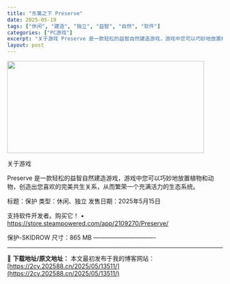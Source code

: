 ```yaml
---
title: "东篱之下 Preserve"
date: 2025-05-19
tags: ["休闲", "建造", "独立", "益智", "自然", "软件"]
categories: ["PC游戏"]
excerpt: "关于游戏 Preserve 是一款轻松的益智自然建造游戏，游戏中您可以巧妙地放置植物和动物，创造出您喜欢的完美共生关系，从而繁荣一个充满活力的生态系统。 标题：保护 类型：休闲、独立 发售日期：2025年5月15日 支持软件开发者。购买它！ • https://store.steampowered.&hellip;"
layout: post
---
```


<img src="https://2cy.202588.cn/wp-content/uploads/2025/05/2025051914440620.webp" alt="" width="460" height="215" class="aligncenter size-full wp-image-13518" />

关于游戏

Preserve 是一款轻松的益智自然建造游戏，游戏中您可以巧妙地放置植物和动物，创造出您喜欢的完美共生关系，从而繁荣一个充满活力的生态系统。

标题：保护
类型：休闲、独立
发售日期：2025年5月15日

支持软件开发者。购买它！
• https://store.steampowered.com/app/2109270/Preserve/

保护-SKIDROW
尺寸：865 MB
——————————- 

---
📖 **下载地址/原文地址：** 本文最初发布于我的博客网站：[https://2cy.202588.cn/2025/05/13511/](https://2cy.202588.cn/2025/05/13511/)
